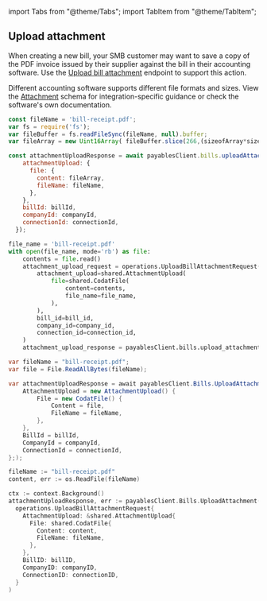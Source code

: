 import Tabs from "@theme/Tabs";
import TabItem from "@theme/TabItem";

## Upload attachment

When creating a new bill, your SMB customer may want to save a copy of the PDF invoice issued by their supplier against the bill in their accounting software. Use the <a href={props.endpoint} target="_blank">Upload bill attachment</a> endpoint to support this action. 

Different accounting software supports different file formats and sizes. View the <a href={props.schema} target="_blank">Attachment</a> schema for integration-specific guidance or check the software's own documentation. 

<Tabs groupId="language">

<TabItem value="nodejs" label="TypeScript">

```javascript
const fileName = 'bill-receipt.pdf';
var fs = require('fs');
var fileBuffer = fs.readFileSync(fileName, null).buffer;
var fileArray = new Uint16Array( fileBuffer.slice(266,(sizeofArray*sizeOfArrayElement));

const attachmentUploadResponse = await payablesClient.bills.uploadAttachment({
    attachmentUpload: {
      file: {
        content: fileArray,
        fileName: fileName,
      },
    },
    billId: billId,
    companyId: companyId,
    connectionId: connectionId,
  });
```

</TabItem>

<TabItem value="python" label="Python">

```python
file_name = 'bill-receipt.pdf'
with open(file_name, mode='rb') as file:
    contents = file.read()
    attachment_upload_request = operations.UploadBillAttachmentRequest(
        attachment_upload=shared.AttachmentUpload(
            file=shared.CodatFile(
                content=contents,
                file_name=file_name,
            ),
        ),
        bill_id=bill_id,
        company_id=company_id,
        connection_id=connection_id,
    )
    attachment_upload_response = payablesClient.bills.upload_attachment(attachment_upload_request)
```

</TabItem>

<TabItem value="csharp" label="C#">

```csharp
var fileName = "bill-receipt.pdf";
var file = File.ReadAllBytes(fileName);

var attachmentUploadResponse = await payablesClient.Bills.UploadAttachmentAsync(new() {
    AttachmentUpload = new AttachmentUpload() {
        File = new CodatFile() {
            Content = file,
            FileName = fileName,
        },
    },
    BillId = billId,
    CompanyId = companyId,
    ConnectionId = connectionId,
};);
```
</TabItem>

<TabItem value="go" label="Go">

```go
fileName := "bill-receipt.pdf"
content, err := os.ReadFile(fileName)

ctx := context.Background()
attachmentUploadResponse, err := payablesClient.Bills.UploadAttachment(ctx, 
  operations.UploadBillAttachmentRequest{
    AttachmentUpload: &shared.AttachmentUpload{
      File: shared.CodatFile{
        Content: content,
        FileName: fileName,
      },
    },
    BillID: billID,
    CompanyID: companyID,
    ConnectionID: connectionID,
  }
)
```
</TabItem>

</Tabs>
